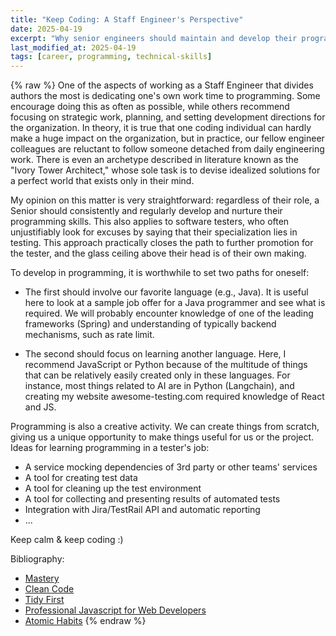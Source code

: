 ```yaml
---
title: "Keep Coding: A Staff Engineer's Perspective"
date: 2025-04-19
excerpt: "Why senior engineers should maintain and develop their programming skills."
last_modified_at: 2025-04-19
tags: [career, programming, technical-skills]
---
```


{% raw %}
One of the aspects of working as a Staff Engineer that divides authors the most is dedicating one's own work time to programming. Some encourage doing this as often as possible, while others recommend focusing on strategic work, planning, and setting development directions for the organization. In theory, it is true that one coding individual can hardly make a huge impact on the organization, but in practice, our fellow engineer colleagues are reluctant to follow someone detached from daily engineering work. There is even an archetype described in literature known as the "Ivory Tower Architect," whose sole task is to devise idealized solutions for a perfect world that exists only in their mind.

My opinion on this matter is very straightforward: regardless of their role, a Senior should consistently and regularly develop and nurture their programming skills. This also applies to software testers, who often unjustifiably look for excuses by saying that their specialization lies in testing. This approach practically closes the path to further promotion for the tester, and the glass ceiling above their head is of their own making.

To develop in programming, it is worthwhile to set two paths for oneself:

- The first should involve our favorite language (e.g., Java). It is useful here to look at a sample job offer for a Java programmer and see what is required. We will probably encounter knowledge of one of the leading frameworks (Spring) and understanding of typically backend mechanisms, such as rate limit.

- The second should focus on learning another language. Here, I recommend JavaScript or Python because of the multitude of things that can be relatively easily created only in these languages. For instance, most things related to AI are in Python (Langchain), and creating my website awesome-testing.com required knowledge of React and JS.

Programming is also a creative activity. We can create things from scratch, giving us a unique opportunity to make things useful for us or the project. Ideas for learning programming in a tester's job:
- A service mocking dependencies of 3rd party or other teams' services
- A tool for creating test data
- A tool for cleaning up the test environment
- A tool for collecting and presenting results of automated tests
- Integration with Jira/TestRail API and automatic reporting
- ...

Keep calm & keep coding :)

Bibliography:
- [Mastery](https://amzn.to/4hdlxkz)
- [Clean Code](https://amzn.to/48cBl34)
- [Tidy First](https://amzn.to/4hdUNRa)
- [Professional Javascript for Web Developers](https://amzn.to/3Y9fipn)
- [Atomic Habits](https://amzn.to/3BSAQiz)
{% endraw %}
